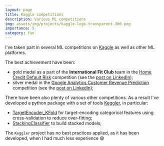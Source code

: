 ```yaml
---
layout: page
title: Kaggle competitions
description: Various ML competitions
img: assets/img/projects/kaggle-logo-transparent-300.png
importance: 5
category: fun
---
```


I've taken part in several ML competitions on [Kaggle](https://kaggle.com) as well as other ML platforms.

The best achievement have been:

* gold medal as a part of the **International Fit Club** team in the
  [Home Credit Default Risk](https://www.kaggle.com/competitions/home-credit-default-risk)
  competition (see the [post on LinkedIn](https://www.linkedin.com/posts/misha-lisovyi_wow-my-first-kaggle-competition-home-credit-activity-6440726475086786560-3HfJ?utm_source=share&utm_medium=member_desktop));
* silver medal in the [Google Analytics Customer Revenue Prediction](https://www.kaggle.com/competitions/ga-customer-revenue-prediction)
  competition (see the [post on LinkedIn](https://www.linkedin.com/posts/misha-lisovyi_google-analytics-customer-revenue-prediction-activity-6505172744706101248-zJjQ?utm_source=share&utm_medium=member_desktop));

There have been also plenty of various other competitions.
As a result I've developed a python package with a set of tools [Keggler](https://github.com/mlisovyi/Keggler),
in particular:

* [TargetEncoder_KFold](https://github.com/mlisovyi/Keggler/blob/053caa84648b34f8f790ae6323a18674e1e51778/keggler/preprocess/category_encode.py#L83)
  for target-encoding categorical features using cross-validation to reduce over-fitting;
* [StackingClassifier](https://github.com/mlisovyi/Keggler/blob/053caa84648b34f8f790ae6323a18674e1e51778/keggler/ensemble/stacking.py#L288)
  to build stacked models;

The `Keggler` project has no best practices applied, as it has been developed, when I had much less experience 😄